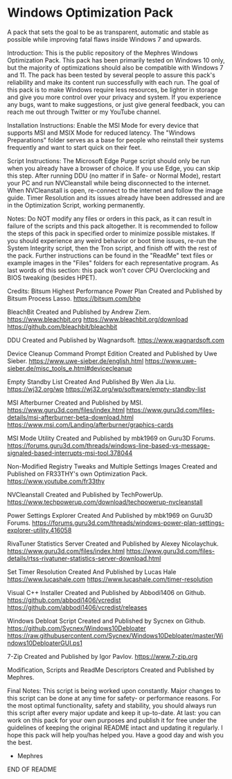 # Windows Optimization Pack
A pack that sets the goal to be as transparent, automatic and stable as possible while improving fatal flaws inside Windows 7 and upwards.


Introduction:
This is the public repository of the Mephres Windows Optimization Pack.
This pack has been primarily tested on Windows 10 only, but the majority of optimizations should also be compatible with Windows 7 and 11.
The pack has been tested by several people to assure this pack's reliability and make its content run successfully with each run.
The goal of this pack is to make Windows require less resources, be lighter in storage and give you more control over your privacy and system.
If you experience any bugs, want to make suggestions, or just give general feedback, you can reach me out through Twitter or my YouTube channel.


Installation Instructions:
Enable the MSI Mode for every device that supports MSI and MSIX Mode for reduced latency.
The "Windows Preparations" folder serves as a base for people who reinstall their systems frequently and want to start quick on their feet.


Script Instructions:
The Microsoft Edge Purge script should only be run when you already have a browser of choice. If you use Edge, you can skip this step.
After running DDU (no matter if in Safe- or Normal Mode), restart your PC and run NVCleanstall while being disconnected to the internet.
When NVCleanstall is open, re-connect to the internet and follow the image guide.
Timer Resolution and its issues already have been addressed and are in the Optimization Script, working permanently.


Notes:
Do NOT modify any files or orders in this pack, as it can result in failure of the scripts and this pack altogether.
It is recommended to follow the steps of this pack in specified order to minimize possible mistakes.
If you should experience any weird behavior or boot time issues, re-run the System Integrity script, then the Tron script, and finish off with the rest of the pack.
Further instructions can be found in the "ReadMe" text files or example images in the "Files" folders for each representative program.
As last words of this section: this pack won't cover CPU Overclocking and BIOS tweaking (besides HPET).


Credits:
Bitsum Highest Performance Power Plan Created and Published by Bitsum Process Lasso.
https://bitsum.com/bhp

BleachBit Created and Published by Andrew Ziem.
https://www.bleachbit.org
https://www.bleachbit.org/download
https://github.com/bleachbit/bleachbit

DDU Created and Published by Wagnardsoft.
https://www.wagnardsoft.com

Device Cleanup Command Prompt Edition Created and Published by Uwe Sieber.
https://www.uwe-sieber.de/english.html
https://www.uwe-sieber.de/misc_tools_e.html#devicecleanup

Empty Standby List Created And Published By Wen Jia Liu.
https://wj32.org/wp
https://wj32.org/wp/software/empty-standby-list

MSI Afterburner Created and Published by MSI.
https://www.guru3d.com/files/index.html
https://www.guru3d.com/files-details/msi-afterburner-beta-download.html
https://www.msi.com/Landing/afterburner/graphics-cards

MSI Mode Utility Created and Published by mbk1969 on Guru3D Forums.
https://forums.guru3d.com/threads/windows-line-based-vs-message-signaled-based-interrupts-msi-tool.378044

Non-Modified Registry Tweaks and Multiple Settings Images Created and Published on FR33THY's own Optimization Pack.
https://www.youtube.com/fr33thy

NVCleanstall Created and Published by TechPowerUp.
https://www.techpowerup.com/download/techpowerup-nvcleanstall

Power Settings Explorer Created And Published by mbk1969 on Guru3D Forums.
https://forums.guru3d.com/threads/windows-power-plan-settings-explorer-utility.416058

RivaTuner Statistics Server Created and Published by Alexey Nicolaychuk.
https://www.guru3d.com/files/index.html
https://www.guru3d.com/files-details/rtss-rivatuner-statistics-server-download.html

Set Timer Resolution Created And Published by Lucas Hale
https://www.lucashale.com
https://www.lucashale.com/timer-resolution

Visual C++ Installer Created and Published by Abbodi1406 on Github.
https://github.com/abbodi1406/vcredist
https://github.com/abbodi1406/vcredist/releases

Windows Debloat Script Created and Published by Sycnex on Github.
https://github.com/Sycnex/Windows10Debloater
https://raw.githubusercontent.com/Sycnex/Windows10Debloater/master/Windows10DebloaterGUI.ps1

7-Zip Created and Published by Igor Pavlov.
https://www.7-zip.org

Modification, Scripts and ReadMe Descriptors Created and Published by Mephres.


Final Notes:
This script is being worked upon constantly. Major changes to this script can be done at any time for safety- or performance reasons.
For the most optimal functionality, safety and stability, you should always run this script after every major update and keep it up-to-date.
At last: you can work on this pack for your own purposes and publish it for free under the guidelines of keeping the original README intact and updating it regularly.
I hope this pack will help you/has helped you. Have a good day and wish you the best.
- Mephres


END OF README
